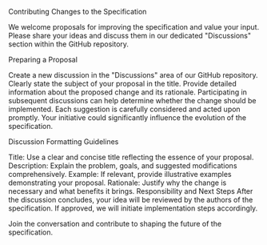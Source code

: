 Contributing Changes to the Specification

We welcome proposals for improving the specification and value your input. Please share your ideas and discuss them in our dedicated "Discussions" section within the GitHub repository.

Preparing a Proposal

Create a new discussion in the "Discussions" area of our GitHub repository.
Clearly state the subject of your proposal in the title.
Provide detailed information about the proposed change and its rationale.
Participating in subsequent discussions can help determine whether the change should be implemented.
Each suggestion is carefully considered and acted upon promptly. Your initiative could significantly influence the evolution of the specification.

Discussion Formatting Guidelines

Title: Use a clear and concise title reflecting the essence of your proposal.
Description: Explain the problem, goals, and suggested modifications comprehensively.
Example: If relevant, provide illustrative examples demonstrating your proposal.
Rationale: Justify why the change is necessary and what benefits it brings.
Responsibility and Next Steps
After the discussion concludes, your idea will be reviewed by the authors of the specification. If approved, we will initiate implementation steps accordingly.

Join the conversation and contribute to shaping the future of the specification.
